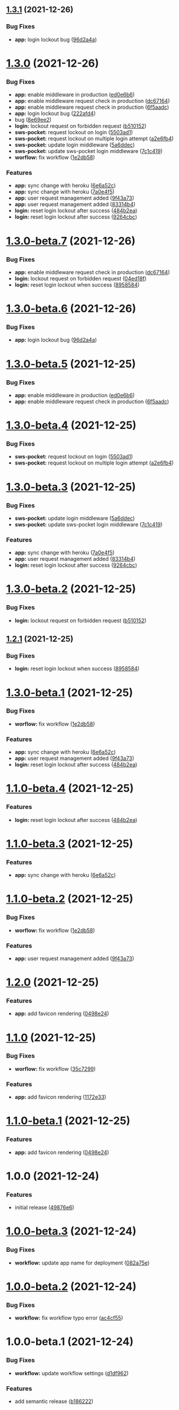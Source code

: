 ## [1.3.1](https://github.com/sws2apps/sws2apps-api/compare/v1.3.0...v1.3.1) (2021-12-26)


### Bug Fixes

* **app:** login lockout bug ([96d2a4a](https://github.com/sws2apps/sws2apps-api/commit/96d2a4a57f3cf8f4178557c18555c908b0a391ff))

# [1.3.0](https://github.com/sws2apps/sws2apps-api/compare/v1.2.2...v1.3.0) (2021-12-26)


### Bug Fixes

* **app:** enable middleware in production ([ed0e6b6](https://github.com/sws2apps/sws2apps-api/commit/ed0e6b68d82a6779f14beee7f1dc3a2fab8920a2))
* **app:** enable middleware request check in production ([dc67164](https://github.com/sws2apps/sws2apps-api/commit/dc6716462df9402ba2dad2fe6b5b0c030c5a139c))
* **app:** enable middleware request check in production ([6f5aadc](https://github.com/sws2apps/sws2apps-api/commit/6f5aadc8adf473d0482d7d933bb67fb8f3c2dd46))
* **app:** login lockout bug ([222afd4](https://github.com/sws2apps/sws2apps-api/commit/222afd4a19abb1ac23e668b264f3ab1522026b77))
* bug ([8e69ee2](https://github.com/sws2apps/sws2apps-api/commit/8e69ee265dbc69daa856b1547ef708258d98f65c))
* **login:** lockout request on forbidden request ([b510152](https://github.com/sws2apps/sws2apps-api/commit/b510152fd1e9f7621fda32e0238a93fe0f2f6157))
* **sws-pocket:** request lockout on login ([5503ad1](https://github.com/sws2apps/sws2apps-api/commit/5503ad151268f669220f41782ea78f962db2c5ae))
* **sws-pocket:** request lockout on multiple login attempt ([a2e6fb4](https://github.com/sws2apps/sws2apps-api/commit/a2e6fb419649093e9400183d8ffad0f27993aa3a))
* **sws-pocket:** update login middleware ([5a6ddec](https://github.com/sws2apps/sws2apps-api/commit/5a6ddec3f866527456dd3a884fc819b73762f17d))
* **sws-pocket:** update sws-pocket login middleware ([7c1c419](https://github.com/sws2apps/sws2apps-api/commit/7c1c419966c5409afa89bdde91813d7da422b82f))
* **worflow:** fix workflow ([1e2db58](https://github.com/sws2apps/sws2apps-api/commit/1e2db58e25454db3f38b24f64b27d2052bb4dd70))


### Features

* **app:** sync change with heroku ([6e6a52c](https://github.com/sws2apps/sws2apps-api/commit/6e6a52c6a16b6974d29a21bc58ead3afce7dc0c2))
* **app:** sync change with heroku ([7a0e4f5](https://github.com/sws2apps/sws2apps-api/commit/7a0e4f5b3a53aa59418d2f545fa64abfa155cfbe))
* **app:** user request management added ([9f43a73](https://github.com/sws2apps/sws2apps-api/commit/9f43a73171eaa1ddf39e661bc77431c868d52dcc))
* **app:** user request management added ([83314b4](https://github.com/sws2apps/sws2apps-api/commit/83314b42ea51a26eb8b04d977146dc1a72d22887))
* **login:** reset login lockout after success ([484b2ea](https://github.com/sws2apps/sws2apps-api/commit/484b2ea58a6bffbb7fdef97cb1a96ebb1bd65bb4))
* **login:** reset login lockout after success ([9264cbc](https://github.com/sws2apps/sws2apps-api/commit/9264cbc151946f701e538ceb5120559e0168ee2f))

# [1.3.0-beta.7](https://github.com/sws2apps/sws2apps-api/compare/v1.3.0-beta.6...v1.3.0-beta.7) (2021-12-26)


### Bug Fixes

* **app:** enable middleware request check in production ([dc67164](https://github.com/sws2apps/sws2apps-api/commit/dc6716462df9402ba2dad2fe6b5b0c030c5a139c))
* **login:** lockout request on forbidden request ([04ed18f](https://github.com/sws2apps/sws2apps-api/commit/04ed18fa99020174c45801529b2f07fac529c073))
* **login:** reset login lockout when success ([8958584](https://github.com/sws2apps/sws2apps-api/commit/8958584325a9ac9f26bfe41e20fbc24951409e36))

# [1.3.0-beta.6](https://github.com/sws2apps/sws2apps-api/compare/v1.3.0-beta.5...v1.3.0-beta.6) (2021-12-26)


### Bug Fixes

* **app:** login lockout bug ([96d2a4a](https://github.com/sws2apps/sws2apps-api/commit/96d2a4a57f3cf8f4178557c18555c908b0a391ff))

# [1.3.0-beta.5](https://github.com/sws2apps/sws2apps-api/compare/v1.3.0-beta.4...v1.3.0-beta.5) (2021-12-25)


### Bug Fixes

* **app:** enable middleware in production ([ed0e6b6](https://github.com/sws2apps/sws2apps-api/commit/ed0e6b68d82a6779f14beee7f1dc3a2fab8920a2))
* **app:** enable middleware request check in production ([6f5aadc](https://github.com/sws2apps/sws2apps-api/commit/6f5aadc8adf473d0482d7d933bb67fb8f3c2dd46))

# [1.3.0-beta.4](https://github.com/sws2apps/sws2apps-api/compare/v1.3.0-beta.3...v1.3.0-beta.4) (2021-12-25)


### Bug Fixes

* **sws-pocket:** request lockout on login ([5503ad1](https://github.com/sws2apps/sws2apps-api/commit/5503ad151268f669220f41782ea78f962db2c5ae))
* **sws-pocket:** request lockout on multiple login attempt ([a2e6fb4](https://github.com/sws2apps/sws2apps-api/commit/a2e6fb419649093e9400183d8ffad0f27993aa3a))

# [1.3.0-beta.3](https://github.com/sws2apps/sws2apps-api/compare/v1.3.0-beta.2...v1.3.0-beta.3) (2021-12-25)


### Bug Fixes

* **sws-pocket:** update login middleware ([5a6ddec](https://github.com/sws2apps/sws2apps-api/commit/5a6ddec3f866527456dd3a884fc819b73762f17d))
* **sws-pocket:** update sws-pocket login middleware ([7c1c419](https://github.com/sws2apps/sws2apps-api/commit/7c1c419966c5409afa89bdde91813d7da422b82f))


### Features

* **app:** sync change with heroku ([7a0e4f5](https://github.com/sws2apps/sws2apps-api/commit/7a0e4f5b3a53aa59418d2f545fa64abfa155cfbe))
* **app:** user request management added ([83314b4](https://github.com/sws2apps/sws2apps-api/commit/83314b42ea51a26eb8b04d977146dc1a72d22887))
* **login:** reset login lockout after success ([9264cbc](https://github.com/sws2apps/sws2apps-api/commit/9264cbc151946f701e538ceb5120559e0168ee2f))

# [1.3.0-beta.2](https://github.com/sws2apps/sws2apps-api/compare/v1.3.0-beta.1...v1.3.0-beta.2) (2021-12-25)


### Bug Fixes

* **login:** lockout request on forbidden request ([b510152](https://github.com/sws2apps/sws2apps-api/commit/b510152fd1e9f7621fda32e0238a93fe0f2f6157))

## [1.2.1](https://github.com/sws2apps/sws2apps-api/compare/v1.2.0...v1.2.1) (2021-12-25)


### Bug Fixes

* **login:** reset login lockout when success ([8958584](https://github.com/sws2apps/sws2apps-api/commit/8958584325a9ac9f26bfe41e20fbc24951409e36))

# [1.3.0-beta.1](https://github.com/sws2apps/sws2apps-api/compare/v1.2.0...v1.3.0-beta.1) (2021-12-25)


### Bug Fixes

* **worflow:** fix workflow ([1e2db58](https://github.com/sws2apps/sws2apps-api/commit/1e2db58e25454db3f38b24f64b27d2052bb4dd70))


### Features

* **app:** sync change with heroku ([6e6a52c](https://github.com/sws2apps/sws2apps-api/commit/6e6a52c6a16b6974d29a21bc58ead3afce7dc0c2))
* **app:** user request management added ([9f43a73](https://github.com/sws2apps/sws2apps-api/commit/9f43a73171eaa1ddf39e661bc77431c868d52dcc))
* **login:** reset login lockout after success ([484b2ea](https://github.com/sws2apps/sws2apps-api/commit/484b2ea58a6bffbb7fdef97cb1a96ebb1bd65bb4))

# [1.1.0-beta.4](https://github.com/sws2apps/sws2apps-api/compare/v1.1.0-beta.3...v1.1.0-beta.4) (2021-12-25)


### Features

* **login:** reset login lockout after success ([484b2ea](https://github.com/sws2apps/sws2apps-api/commit/484b2ea58a6bffbb7fdef97cb1a96ebb1bd65bb4))

# [1.1.0-beta.3](https://github.com/sws2apps/sws2apps-api/compare/v1.1.0-beta.2...v1.1.0-beta.3) (2021-12-25)


### Features

* **app:** sync change with heroku ([6e6a52c](https://github.com/sws2apps/sws2apps-api/commit/6e6a52c6a16b6974d29a21bc58ead3afce7dc0c2))

# [1.1.0-beta.2](https://github.com/sws2apps/sws2apps-api/compare/v1.1.0-beta.1...v1.1.0-beta.2) (2021-12-25)


### Bug Fixes

* **worflow:** fix workflow ([1e2db58](https://github.com/sws2apps/sws2apps-api/commit/1e2db58e25454db3f38b24f64b27d2052bb4dd70))


### Features

* **app:** user request management added ([9f43a73](https://github.com/sws2apps/sws2apps-api/commit/9f43a73171eaa1ddf39e661bc77431c868d52dcc))

# [1.2.0](https://github.com/sws2apps/sws2apps-api/compare/v1.1.0...v1.2.0) (2021-12-25)


### Features

* **app:** add favicon rendering ([0498e24](https://github.com/sws2apps/sws2apps-api/commit/0498e245069341e8ddd2e6aca127074e5618ddd9))

# [1.1.0](https://github.com/sws2apps/sws2apps-api/compare/v1.0.0...v1.1.0) (2021-12-25)


### Bug Fixes

* **worflow:** fix workflow ([35c7299](https://github.com/sws2apps/sws2apps-api/commit/35c729951c17667ec2c8a0f9b53ed308f219fa94))


### Features

* **app:** add favicon rendering ([1172e33](https://github.com/sws2apps/sws2apps-api/commit/1172e33670254ccb3f4be3f7bf43f32756870fc6))

# [1.1.0-beta.1](https://github.com/sws2apps/sws2apps-api/compare/v1.0.0...v1.1.0-beta.1) (2021-12-25)


### Features

* **app:** add favicon rendering ([0498e24](https://github.com/sws2apps/sws2apps-api/commit/0498e245069341e8ddd2e6aca127074e5618ddd9))

# 1.0.0 (2021-12-24)


### Features

* initial release ([49876e6](https://github.com/sws2apps/sws2apps-api/commit/49876e6105dd362a6c143a1e875feda53fbe8382))

# [1.0.0-beta.3](https://github.com/sws2apps/sws2apps-api/compare/v1.0.0-beta.2...v1.0.0-beta.3) (2021-12-24)


### Bug Fixes

* **workflow:** update app name for deployment ([082a75e](https://github.com/sws2apps/sws2apps-api/commit/082a75eeb5ecd06ecd311e5b96a6fc45f1b79a88))

# [1.0.0-beta.2](https://github.com/sws2apps/sws2apps-api/compare/v1.0.0-beta.1...v1.0.0-beta.2) (2021-12-24)


### Bug Fixes

* **workflow:** fix workflow typo error ([ac4cf55](https://github.com/sws2apps/sws2apps-api/commit/ac4cf55fa50eb105e8e0955cc312e27bb79a821d))

# 1.0.0-beta.1 (2021-12-24)


### Bug Fixes

* **workflow:** update workflow settings ([d1df962](https://github.com/sws2apps/sws2apps-api/commit/d1df962947289e2cce1c314a08aab2fb6bf9461c))


### Features

* add semantic release ([b186222](https://github.com/sws2apps/sws2apps-api/commit/b186222931af4d5368a9c1e4c9ec7718203f4322))
